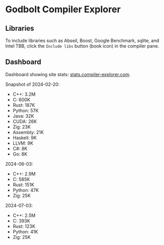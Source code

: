 # Godbolt Compiler Explorer

## Libraries
To include libraries such as Abseil, Boost, Google Benchmark, sqlite, and Intel TBB, click the `Include libs` button (book icon) in the compiler pane.

## Dashboard
Dashboard showing site stats: [stats.compiler-explorer.com](stats.compiler-explorer.com).

Snapshot of 2024-02-20:
- C++: 3.2M
- C: 600K
- Rust: 187K
- Python: 57K
- Java: 32K
- CUDA: 26K
- Zig: 23K
- Assembly: 21K
- Haskell: 9K
- LLVM: 9K
- C#: 8K
- Go: 8K

2024-06-03:
- C++: 2.9M
- C: 585K
- Rust: 151K
- Python: 47K
- Zig: 25K

2024-07-03:
- C++: 2.5M
- C: 393K
- Rust: 123K
- Python: 41K
- Zig: 25K
